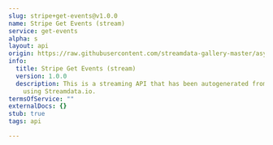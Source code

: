 ```yaml
---
slug: stripe+get-events@v1.0.0
name: Stripe Get Events (stream)
service: get-events
alpha: s
layout: api
origin: https://raw.githubusercontent.com/streamdata-gallery-master/asyncapi/master/_listings/stripe/stripe-get-events-stream-async.md
info:
  title: Stripe Get Events (stream)
  version: 1.0.0
  description: This is a streaming API that has been autogenerated from the Stripe
    using Streamdata.io.
termsOfService: ""
externalDocs: {}
stub: true
tags: api

---
```

